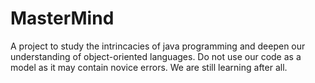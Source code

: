 # MasterMind
A project to study the intrincacies of java programming and deepen our understanding of object-oriented languages. Do not use our code as a model as it may contain novice errors. We are still learning after all.
